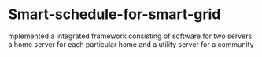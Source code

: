 # Smart-schedule-for-smart-grid
mplemented a integrated framework consisting of software for two servers a home server for each particular home and a utility server for a community
